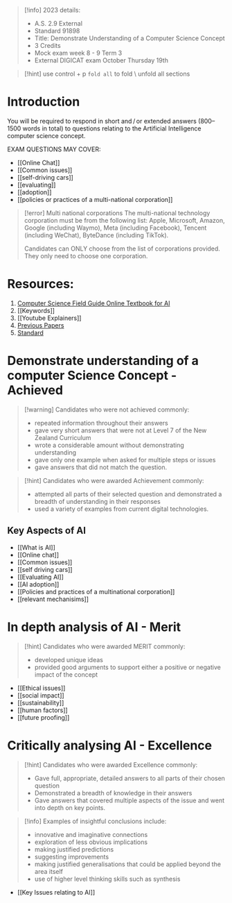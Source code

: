 >[!info] 2023 details:
> - A.S. 2.9 External
> - Standard 91898
> - Title: Demonstrate Understanding of a Computer Science Concept
> - 3 Credits
> - Mock exam week 8 - 9 Term 3
> - External DIGICAT exam October Thursday 19th

>[!hint]
> use control + p `fold all` to fold \ unfold all sections

# Introduction
You will be required to respond in short and / or extended answers (800–1500 words in total) to questions relating to the Artificial Intelligence computer science concept.

EXAM QUESTIONS MAY COVER:
- [[Online Chat]]
- [[Common issues]]
- [[self-driving cars]]
- [[evaluating]]
- [[adoption]]
- [[policies or practices of a multi-national corporation]]

> [!error] Multi national corporations
> The multi-national technology corporation must be from the following list: Apple, Microsoft, Amazon, Google (including Waymo), Meta (including Facebook), Tencent (including WeChat), ByteDance (including TikTok).
>
>Candidates can ONLY choose from the list of corporations provided. They only need to choose one corporation.


# Resources:
1. [Computer Science Field Guide Online Textbook for AI](https://www.csfieldguide.org.nz/en/chapters/artificial-intelligence/)
2. [[Keywords]]
3. [[Youtube Explainers]]
4. [Previous Papers](https://www.nzqa.govt.nz/ncea/assessment/view-detailed.do?standardNumber=91898)
5. [Standard](https://www.nzqa.govt.nz/nqfdocs/ncea-resource/achievements/2019/as91898.pdf)

# Demonstrate understanding of a computer Science Concept - Achieved

> [!warning] Candidates who were not achieved commonly:
> - repeated information throughout their answers 
> -  gave very short answers that were not at Level 7 of the New Zealand Curriculum
> - wrote a considerable amount without demonstrating understanding 
> - gave only one example when asked for multiple steps or issues 
> - gave answers that did not match the question.

> [!hint] Candidates who were awarded Achievement commonly: 
> - attempted all parts of their selected question and demonstrated a breadth of understanding in their responses
> - used a variety of examples from current digital technologies. 

## Key Aspects of AI
- [[What is AI]]
- [[Online chat]]
- [[Common issues]]
- [[self driving cars]]
- [[Evaluating AI]]
- [[AI adoption]]
- [[Policies and practices of a multinational corporation]]
- [[relevant mechanisims]]


# In depth analysis of AI - Merit

>[!hint] Candidates who were awarded MERIT commonly:
> - developed unique ideas
> - provided good arguments to support either a positive or negative impact of the concept

- [[Ethical issues]]
- [[social impact]]
- [[sustainability]]
- [[human factors]]
- [[future proofing]]

# Critically analysing AI - Excellence
>[!hint] Candidates who were awarded Excellence commonly:
>- Gave full, appropriate, detailed answers to all parts of their chosen question
>- Demonstrated a breadth of knowledge in their answers 
>- Gave answers that covered multiple aspects of the issue and went into depth on key points.


> [!info] Examples of insightful conclusions include:
>- innovative and imaginative connections
>- exploration of less obvious implications
>- making justified predictions
>- suggesting improvements
>- making justified generalisations that could be applied beyond the area itself
>- use of higher level thinking skills such as synthesis

- [[Key Issues relating to AI]]
